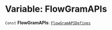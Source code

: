 # Variable: FlowGramAPIs

`Const` **FlowGramAPIs**: [`FlowGramAPIDefines`](/en/auto-docs/interface/interfaces/FlowGramAPIDefines.md)
